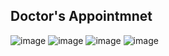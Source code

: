 ## Doctor's Appointmnet 

![image](https://github.com/praneetha28-ai/Doctor-s-Appointment/assets/76510979/3a52129b-6f73-4053-a810-72bf34ec2394)
![image](https://github.com/praneetha28-ai/Doctor-s-Appointment/assets/76510979/92207277-a206-4229-95fd-772b5302043b)
![image](https://github.com/praneetha28-ai/Doctor-s-Appointment/assets/76510979/da098492-a3e4-4f0f-96fe-150ed85b0810)
![image](https://github.com/praneetha28-ai/Doctor-s-Appointment/assets/76510979/5891454e-c45a-4011-80d6-4f7d71664ec0)

